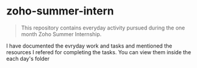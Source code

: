 # zoho-summer-intern
> This repository contains everyday activity pursued during the one month Zoho Summer Internship.

I have documented the evryday work and tasks and mentioned the resources I refered for completing the tasks.
You can view them inside the each day's folder

